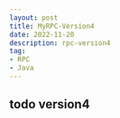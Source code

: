 ```yaml
---
layout: post
title: MyRPC-Version4
date: 2022-11-20
description: rpc-version4
tag:
- RPC
- Java
---
```


## todo version4